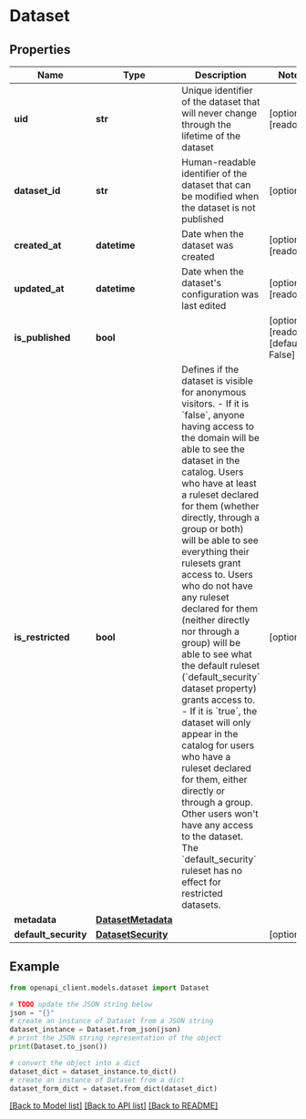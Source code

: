 # Dataset


## Properties

Name | Type | Description | Notes
------------ | ------------- | ------------- | -------------
**uid** | **str** | Unique identifier of the dataset that will never change through the lifetime of the dataset | [optional] [readonly] 
**dataset_id** | **str** | Human-readable identifier of the dataset that can be modified when the dataset is not published | [optional] 
**created_at** | **datetime** | Date when the dataset was created | [optional] [readonly] 
**updated_at** | **datetime** | Date when the dataset&#39;s configuration was last edited | [optional] [readonly] 
**is_published** | **bool** |  | [optional] [readonly] [default to False]
**is_restricted** | **bool** | Defines if the dataset is visible for anonymous visitors.  - If it is &#x60;false&#x60;, anyone having access to the domain will be able to see the dataset in the catalog. Users who have at least a ruleset declared for them (whether directly, through a group or both) will be able to see everything their rulesets grant access to. Users who do not have any ruleset declared for them (neither directly nor through a group) will be able to see what the default ruleset (&#x60;default_security&#x60; dataset property) grants access to. - If it is &#x60;true&#x60;, the dataset will only appear in the catalog for users who have a ruleset declared for them, either directly or through a group. Other users won&#39;t have any access to the dataset. The &#x60;default_security&#x60; ruleset has no effect for restricted datasets. | [optional] 
**metadata** | [**DatasetMetadata**](DatasetMetadata.md) |  | 
**default_security** | [**DatasetSecurity**](DatasetSecurity.md) |  | [optional] 

## Example

```python
from openapi_client.models.dataset import Dataset

# TODO update the JSON string below
json = "{}"
# create an instance of Dataset from a JSON string
dataset_instance = Dataset.from_json(json)
# print the JSON string representation of the object
print(Dataset.to_json())

# convert the object into a dict
dataset_dict = dataset_instance.to_dict()
# create an instance of Dataset from a dict
dataset_form_dict = dataset.from_dict(dataset_dict)
```
[[Back to Model list]](../README.md#documentation-for-models) [[Back to API list]](../README.md#documentation-for-api-endpoints) [[Back to README]](../README.md)


